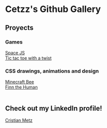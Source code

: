 # Cetzz's Github Gallery
<script type="text/javascript" src="https://platform.linkedin.com/badges/js/profile.js" async defer></script>
<script src="https://cdn.jsdelivr.net/npm/bootstrap@5.0.0-beta3/dist/js/bootstrap.bundle.min.js"
    integrity="sha384-JEW9xMcG8R+pH31jmWH6WWP0WintQrMb4s7ZOdauHnUtxwoG2vI5DkLtS3qm9Ekf" crossorigin="anonymous">
</script>

<h2>Proyects</h2>

<h3>Games</h3>
                <a href='/SpaceJS/SpaceJS.html'>Space JS</a><br>
                <a href='/tictactoe/tictactoe.html'>Tic tac toe with a twist</a><br>
<h3>CSS drawings, animations and design</h3>
                <a href='/CSSIllustrations/minecraftbee.html'>Minecraft Bee</a><br>
                <a href='/CSSIllustrations/finn.html'>Finn the Human</a><br>
                <br>
<h2>Check out my LinkedIn profile!</h2>
                <a href='https://ar.linkedin.com/in/cristian-metz'>Cristian Metz</a>
